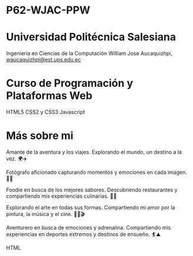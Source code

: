 # P62-WJAC-PPW
# Universidad Politécnica Salesiana

Ingenieria en Ciencias de la Computación William Jose Aucaquizhpi, waucaquizhpi@est.ups.edu.ec

# Curso de Programación y Plataformas Web

HTML5
CSS2 y CSS3
Javascript

# Más sobre mi
Amante de la aventura y los viajes. Explorando el mundo, un destino a la vez. 🌍✈️

Fotógrafo aficionado capturando momentos y emociones en cada imagen. 📸✨

Foodie en busca de los mejores sabores. Descubriendo restaurantes y compartiendo mis experiencias culinarias. 🍔🍣

Explorando el arte en todas sus formas. Compartiendo mi amor por la pintura, la música y el cine. 🎨🎶🎬

Aventurero en busca de emociones y adrenalina. Compartiendo mis experiencias en deportes extremos y destinos de ensueño. 🏄⛰️

HTML
